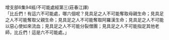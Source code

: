 增支部6集94經/不可能處經第三(莊春江譯)  
「比丘們！有這六不可能處，哪六個呢？見具足之人不可能奪取母親生命；見具足之人不可能奪取父親生命；見具足之人不可能奪取阿羅漢生命；見具足之人不可能以惡心使如來流血；見具足之人不可能分裂僧團；見具足之人不可能指定其他老師，比丘們！這是六不可能處。」  
  
  
